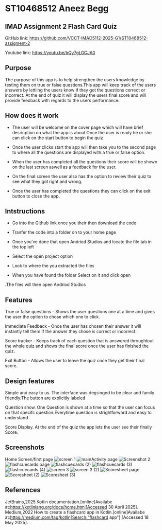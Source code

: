 # ST10468512 Aneez Begg

## IMAD Assignment 2 Flash Card Quiz
GitHub link: https://github.com/VCCT-IMAD5112-2025-G1/ST10468512-assigment-2 

Youtube link: https://youtu.be/bQy7gLGCJA0

## Purpose
The purpose of this app is to help strengthen the users knowledge by testing them on true or false questions.This app will keep track of the users answers by lettiing the users know if they got the questions correct or incorrect. At the end of quiz it will display the users final score and will provide feedback with regards to the users performance.   

## How does it work
- The user will be welcome on the cover page which will have brief desricption on what the app is about.Once the user is ready he or she can click on the start button to begin the quiz

- Once the user clicks start the app will then take you to the second page to where all the questions are displayed with a true or false option.

- When the user has completed all the questions their  score will be shown on the last screen aswell as a feedback for the user.

- On the final screen the user also has the option to review their quiz to see what they got right and wrong.

- Once the user has completed the questions they can click on the exit button to close the app.

## Intstructions 
- Go into the Github link once you their then download 
 the code  

 - Tranfer the code into a folder on to your home page

 - Once you've done that open Andriod Studios and locate the file tab in the top left

 - Select the open project option

 - Look to where the you extracted the files

 - When you have found the folder Select on it and click open

 .The files will then open Andriod Studios

 ## Features
True or false questions - Shows the user questions one at a time and gives the user the option to chose which one to click.

Immediate Feedback - Once the user has chosen their answer it will instantly tell them if the answer they chose is correct or incorrect.

Score tracker - Keeps track of each question that is answered throughtout the whole quiz and shows the final score once the user has finished the quiz.

Exit Button - Allows the user to leave the quiz once they get their final score.

## Design features
 Simple and easy to us. The interface was degsinged to be clear and family friendly.The button are explicitly labeled

 Question show. One Question is shown at a time so that the user can focus on that specifc question.Everytime question is strightforward and easy to understand

 Score Display. At the end of the quiz the app lets the user see their finally Score.   

 ## Screenshots 
 Home Screen/first page 
 ![screen 1](https://github.com/user-attachments/assets/2ead9df3-adad-45a7-8a3e-18fcb2823759)
 ![mainActivity page](https://github.com/user-attachments/assets/8c725ef0-122c-45d7-a5d3-9686a10216e3)
![Screenshot 2](https://github.com/user-attachments/assets/24d8f059-e0bd-41ea-9612-da669c98be2b)
![flashcuecards page](https://github.com/user-attachments/assets/9272e101-781c-4cad-bd32-fdcf59d202e9)
![flashcuecards (2)](https://github.com/user-attachments/assets/62bb0816-be19-4a75-809b-f017a776cef9)
![flashcuecards (3)](https://github.com/user-attachments/assets/118bbf19-c931-4532-b863-f3854a23818e)
![flashcuecards (4)](https://github.com/user-attachments/assets/7c1138f1-71f1-4b74-93b8-badc08bae7ca)
![screen 3](https://github.com/user-attachments/assets/1645e6d9-ac75-43c5-9005-d33f0f26f835)
![screen 3 (2)](https://github.com/user-attachments/assets/978c7d20-85d6-48fe-b30e-aca146310041)
![Scoresheet page](https://github.com/user-attachments/assets/09e15158-3c6f-4316-8162-46bad5c970a2)
![Scoresheet (2)](https://github.com/user-attachments/assets/c24ad829-19ac-42f7-bc26-c079e518cdbe)
![Scoresheet (3)](https://github.com/user-attachments/assets/f7430881-0623-4afe-ba4e-a937fd634e30)

## References
JetBrains,2025.Kotlin documentation.[online]Availabe at:https://kotlinlang.org/docs/home.html[Accessed 30 April 2025].
Medium,2022 How to create a flashcard app in Kotlin.[online]Availabe at:https://medium.com/tag/kotlin[Search:"flashcard app"] [Accessed 18 May 2025].










 



